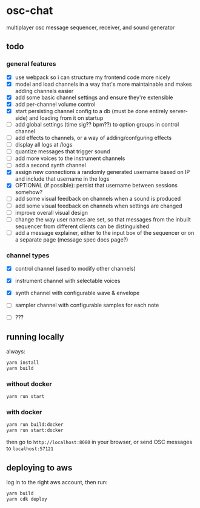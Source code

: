 # osc-chat

multiplayer osc message sequencer, receiver, and sound generator

## todo

### general features

- [x] use webpack so i can structure my frontend code more nicely
- [x] model and load channels in a way that's more maintainable and makes adding channels easier
- [x] add some basic channel settings and ensure they're extensible
- [x] add per-channel volume control
- [x] start persisting channel config to a db (must be done entirely server-side) and loading from it on startup
- [ ] add global settings (time sig?? bpm??) to option groups in control channel
- [ ] add effects to channels, or a way of adding/confguring effects
- [ ] display all logs at /logs
- [ ] quantize messages that trigger sound
- [ ] add more voices to the instrument channels
- [ ] add a second synth channel
- [x] assign new connections a randomly generated username based on IP and include that username in the logs
- [x] OPTIONAL (if possible): persist that username between sessions somehow?
- [ ] add some visual feedback on channels when a sound is produced
- [ ] add some visual feedback on channels when settings are changed
- [ ] improve overall visual design
- [ ] change the way user names are set, so that messages from the inbuilt sequencer from different clients can be distinguished
- [ ] add a message explainer, either to the input box of the sequencer or on a separate page (message spec docs page?)

### channel types

- [x] control channel (used to modify other channels)
- [x] instrument channel with selectable voices
- [x] synth channel with configurable wave & envelope
- [ ] sampler channel with configurable samples for each note
- [ ] ???


## running locally

always:
```bash
yarn install
yarn build
```

### without docker

```bash
yarn run start
```

### with docker

```bash
yarn run build:docker
yarn run start:docker
```


then go to `http://localhost:8080` in your browser, or send OSC messages to `localhost:57121`

## deploying to aws

log in to the right aws account, then run:

```bash
yarn build
yarn cdk deploy
```
